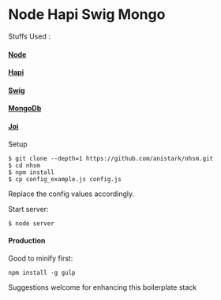 Node Hapi Swig Mongo
=====================

Stuffs Used :

#### [Node][nodeUrl]

#### [Hapi](http://hapijs.com/)

#### [Swig](http://paularmstrong.github.io/swig/)

#### [MongoDb](https://www.mongodb.org/)

#### [Joi](https://github.com/hapijs/joi)


Setup
```
$ git clone --depth=1 https://github.com/anistark/nhsm.git
$ cd nhsm
$ npm install
$ cp config_example.js config.js
```

Replace the config values accordingly.


Start server:
```
$ node server
```

#### Production

Good to minify first:
```
npm install -g gulp
```


Suggestions welcome for enhancing this boilerplate stack


[nodeUrl]: https://nodejs.org